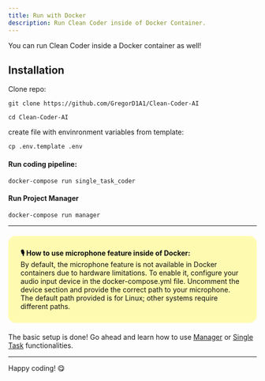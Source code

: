 ```yaml
---
title: Run with Docker
description: Run Clean Coder inside of Docker Container.
---
```


You can run Clean Coder inside a Docker container as well!

## Installation


Clone repo:
```
git clone https://github.com/GregorD1A1/Clean-Coder-AI
```
```
cd Clean-Coder-AI
```
create file with envinronment variables from template:
```
cp .env.template .env

```

#### Run coding pipeline:

```
docker-compose run single_task_coder
```

#### Run Project Manager

```
docker-compose run manager
```

---

<div style="background-color: #fefbb1; border-radius: 15px; padding: 25px; margin: 20px 0; color: #111111;">
<strong>🎙️ How to use microphone feature inside of Docker:</strong>
<br>
By default, the microphone feature is not available in Docker containers due to hardware limitations. To enable it, configure your audio input device in the docker-compose.yml file. Uncomment the device section and provide the correct path to your microphone. The default path provided is for Linux; other systems require different paths.
</div>

The basic setup is done! Go ahead and learn how to use [Manager](/usage/manager) or [Single Task](/usage/single_task_coder) functionalities.

---
Happy coding! 😋
